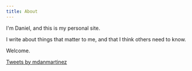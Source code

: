 ```yaml
---
title: About
---
```


I'm Daniel, and this is my personal site.

I write about things that matter to me, and that I think others need to know.

Welcome.

<a class="twitter-timeline" href="https://twitter.com/mdanmartinez?ref_src=twsrc%5Etfw">Tweets by mdanmartinez</a>
<script async src="https://platform.twitter.com/widgets.js" charset="utf-8"></script>
